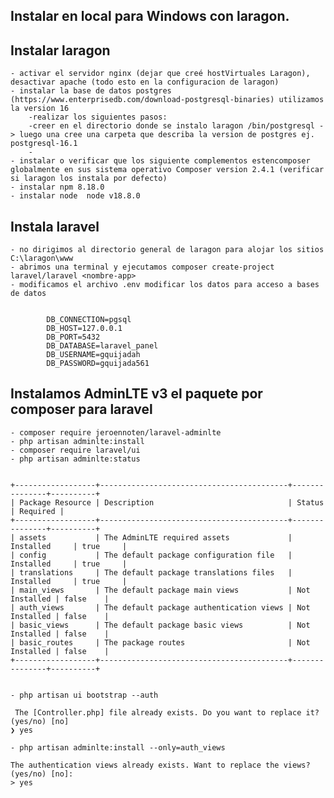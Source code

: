

## Instalar en local para Windows con laragon.
## Instalar laragon 
  
    - activar el servidor nginx (dejar que creé hostVirtuales Laragon), desactivar apache (todo esto en la configuracion de laragon)
    - instalar la base de datos postgres (https://www.enterprisedb.com/download-postgresql-binaries) utilizamos la version 16
        -realizar los siguientes pasos:
        -creer en el directorio donde se instalo laragon /bin/postgresql -> luego una cree una carpeta que describa la version de postgres ej. postgresql-16.1
        -
    - instalar o verificar que los siguiente complementos estencomposer globalmente en sus sistema operativo Composer version 2.4.1 (verificar si laragon los instala por defecto)
    - instalar npm 8.18.0
    - instalar node  node v18.8.0

## Instala laravel
    - no dirigimos al directorio general de laragon para alojar los sitios C:\laragon\www
    - abrimos una terminal y ejecutamos composer create-project laravel/laravel <nombre-app>
    - modificamos el archivo .env modificar los datos para acceso a bases de datos


            DB_CONNECTION=pgsql
            DB_HOST=127.0.0.1
            DB_PORT=5432
            DB_DATABASE=laravel_panel
            DB_USERNAME=gquijadah
            DB_PASSWORD=gquijada561

## Instalamos AdminLTE v3 el paquete por composer para laravel 
    
    - composer require jeroennoten/laravel-adminlte
    - php artisan adminlte:install
    - composer require laravel/ui
    - php artisan adminlte:status

    
    +------------------+------------------------------------------+---------------+----------+
    | Package Resource | Description                              | Status        | Required |
    +------------------+------------------------------------------+---------------+----------+
    | assets           | The AdminLTE required assets             | Installed     | true     |
    | config           | The default package configuration file   | Installed     | true     |
    | translations     | The default package translations files   | Installed     | true     |
    | main_views       | The default package main views           | Not Installed | false    |
    | auth_views       | The default package authentication views | Not Installed | false    |
    | basic_views      | The default package basic views          | Not Installed | false    |
    | basic_routes     | The package routes                       | Not Installed | false    |
    +------------------+------------------------------------------+---------------+----------+


    - php artisan ui bootstrap --auth

     The [Controller.php] file already exists. Do you want to replace it? (yes/no) [no]
    ❯ yes

    - php artisan adminlte:install --only=auth_views

    The authentication views already exists. Want to replace the views? (yes/no) [no]:
    > yes



